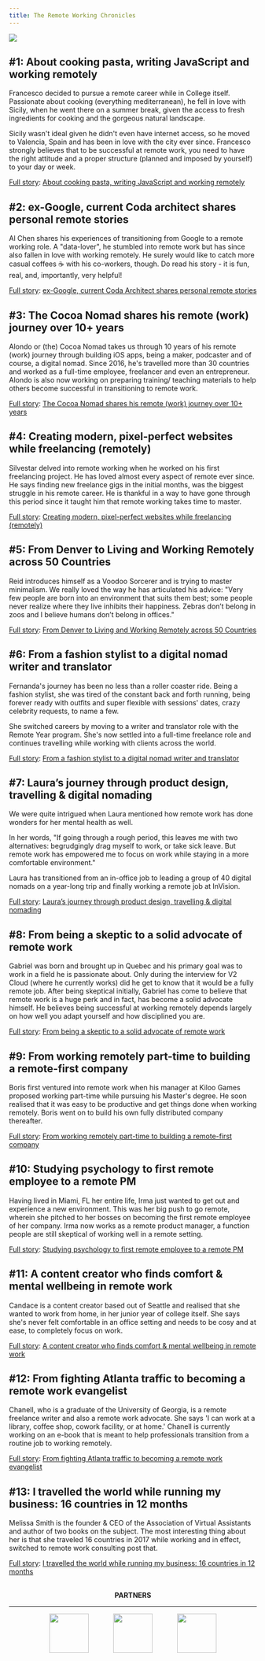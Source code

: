 ```yaml
---
title: The Remote Working Chronicles
---
```


![](/assets/the_remote_working_chronicles.png)

## #1: About cooking pasta, writing JavaScript and working remotely

Francesco decided to pursue a remote career while in College itself. Passionate about cooking (everything mediterranean), he fell in love with Sicily, when he went there on a summer break, given the access to fresh ingredients for cooking and the gorgeous natural landscape.

Sicily wasn't ideal given he didn't even have internet access, so he moved to Valencia, Spain and has been in love with the city ever since. Francesco strongly believes that to be successful at remote work, you need to have the right attitude and a proper structure (planned and imposed by yourself) to your day or week.

<u>Full story</u>: [About cooking pasta, writing JavaScript and working remotely](https://content.remote.tools/about-cooking-pasta-writing-javasript-and-working-remotely?ref=RemoteWork2020)

## #2: ex-Google, current Coda architect shares personal remote stories

Al Chen shares his experiences of transitioning from Google to a remote working role. A "data-lover", he stumbled into remote work but has since also fallen in love with working remotely. He surely would like to catch more casual coffees ☕ with his co-workers, though. Do read his story - it is fun, real, and, importantly, very helpful!

<u>Full story</u>: [ex-Google, current Coda Architect shares personal remote stories](https://content.remote.tools/ex-google-current-coda-architect-shares-personal-remote-stories?ref=RemoteWork2020)

## #3: The Cocoa Nomad shares his remote (work) journey over 10+ years

Alondo or (the) Cocoa Nomad takes us through 10 years of his remote (work) journey through building iOS apps, being a maker, podcaster and of course, a digital nomad. Since 2016, he's travelled more than 30 countries and worked as a full-time employee, freelancer and even an entrepreneur. Alondo is also now working on preparing training/ teaching materials to help others become successful in transitioning to remote work.

<u>Full story</u>: [The Cocoa Nomad shares his remote (work) journey over 10+ years](https://content.remote.tools/the-cocoa-nomad-shares-his-remote-work-journey-over-10-years?ref=RemoteWork2020)

## #4: Creating modern, pixel-perfect websites while freelancing (remotely)

Silvestar delved into remote working when he worked on his first freelancing project. He has loved almost every aspect of remote ever since. He says finding new freelance gigs in the initial months, was the biggest struggle in his remote career. He is thankful in a way to have gone through this period since it taught him that remote working takes time to master.

<u>Full story</u>: [Creating modern, pixel-perfect websites while freelancing (remotely)](https://content.remote.tools/creating-modern-pixel-perfect-websites-while-freelancing-remotely?ref=RemoteWork2020)

## #5: From Denver to Living and Working Remotely across 50 Countries

Reid introduces himself as a Voodoo Sorcerer and is trying to master minimalism. We really loved the way he has articulated his advice: "Very few people are born into an environment that suits them best; some people never realize where they live inhibits their happiness. Zebras don’t belong in zoos and I believe humans don’t belong in offices."

<u>Full story</u>: [From Denver to Living and Working Remotely across 50 Countries](https://content.remote.tools/from-denver-to-living-and-working-remotely-across-50-countries?ref=RemoteWork2020)

## #6: From a fashion stylist to a digital nomad writer and translator

Fernanda's journey has been no less than a roller coaster ride. Being a fashion stylist, she was tired of the constant back and forth running, being forever ready with outfits and super flexible with sessions' dates, crazy celebrity requests, to name a few.

She switched careers by moving to a writer and translator role with the Remote Year program. She's now settled into a full-time freelance role and continues travelling while working with clients across the world.

<u>Full story</u>: [From a fashion stylist to a digital nomad writer and translator](https://content.remote.tools/from-a-fashion-stylist-to-a-digital-nomad-writer-and-translator?ref=RemoteWork2020)

## #7: Laura’s journey through product design, travelling & digital nomading

We were quite intrigued when Laura mentioned how remote work has done wonders for her mental health as well.

In her words, "If going through a rough period, this leaves me with two alternatives: begrudgingly drag myself to work, or take sick leave. But remote work has empowered me to focus on work while staying in a more comfortable environment."

Laura has transitioned from an in-office job to leading a group of 40 digital nomads on a year-long trip and finally working a remote job at InVision.

<u>Full story</u>: [Laura’s journey through product design, travelling & digital nomading](https://content.remote.tools/lauras-journey-through-product-design-travelling-digital-nomading?ref=RemoteWork2020)

## #8: From being a skeptic to a solid advocate of remote work

Gabriel was born and brought up in Quebec and his primary goal was to work in a field he is passionate about. Only during the interview for V2 Cloud (where he currently works) did he get to know that it would be a fully remote job. After being skeptical initially, Gabriel has come to believe that remote work is a huge perk and in fact, has become a solid advocate himself. He believes being successful at working remotely depends largely on how well you adapt yourself and how disciplined you are.

<u>Full story</u>: [From being a skeptic to a solid advocate of remote work](https://content.remote.tools/from-being-a-skeptic-to-a-solid-advocate-of-remote-work?ref=RemoteWork2020)

## #9: From working remotely part-time to building a remote-first company

Boris first ventured into remote work when his manager at Kiloo Games proposed working part-time while pursuing his Master's degree. He soon realised that it was easy to be productive and get things done when working remotely. Boris went on to build his own fully distributed company thereafter.

<u>Full story</u>: [From working remotely part-time to building a remote-first company](https://content.remote.tools/from-working-remotely-part-time-to-building-a-remote-first-company?ref=RemoteWork2020)

## #10: Studying psychology to first remote employee to a remote PM

Having lived in Miami, FL her entire life, Irma just wanted to get out and experience a new environment. This was her big push to go remote, wherein she pitched to her bosses on becoming the first remote employee of her company. Irma now works as a remote product manager, a function people are still skeptical of working well in a remote setting.

<u>Full story</u>: [Studying psychology to first remote employee to a remote PM](https://content.remote.tools/studying-psychology-to-first-remote-employee-to-a-remote-pm?ref=RemoteWork2020)

## #11: A content creator who finds comfort & mental wellbeing in remote work

Candace is a content creator based out of Seattle and realised that she wanted to work from home, in her junior year of college itself. She says she's never felt comfortable in an office setting and needs to be cosy and at ease, to completely focus on work.

<u>Full story</u>: [A content creator who finds comfort & mental wellbeing in remote work](https://content.remote.tools/a-content-creator-who-finds-comfort-mental-wellbeing-in-remote-work?ref=RemoteWork2020)

## #12: From fighting Atlanta traffic to becoming a remote work evangelist

Chanell, who is a graduate of the University of Georgia, is a remote freelance writer and also a remote work advocate. She says 'I can work at a library, coffee shop, cowork facility, or at home.' Chanell is currently working on an e-book that is meant to help professionals transition from a routine job to working remotely.

<u>Full story</u>: [From fighting Atlanta traffic to becoming a remote work evangelist](https://content.remote.tools/from-fighting-atlanta-traffic-to-becoming-a-remote-work-evangelist?ref=RemoteWork2020)

## #13: I travelled the world while running my business: 16 countries in 12 months

Melissa Smith is the founder & CEO of the Association of Virtual Assistants and author of two books on the subject. The most interesting thing about her is that she traveled 16 countries in 2017 while working and in effect, switched to remote work consulting post that.

<u>Full story</u>: [I travelled the world while running my business: 16 countries in 12 months](https://content.remote.tools/i-travelled-the-world-while-running-my-business-16-countries-in-12-months?ref=RemoteWork2020)


<style>
@media only screen and (max-width: 600px) {
  .partner-logo {
    width:40px;
  }
}
</style>
<br>
<center>
<b>PARTNERS</b>
<hr>
<a href="https://www.flexiple.com" target="_blank"><img class="partner-logo" src="/assets/flexiple-logo-monogram.jpg" width=80/></a>
&emsp;&emsp;&emsp;
<a href="https://weworkremotely.com" target="_blank"><img class="partner-logo" src="/assets/WWR.png" width=80/></a>
&emsp;&emsp;&emsp;
<a href="https://runningremote.com" target="_blank"><img class="partner-logo" src="/assets/running-remote.jpg" width=80/></a>
</center>
